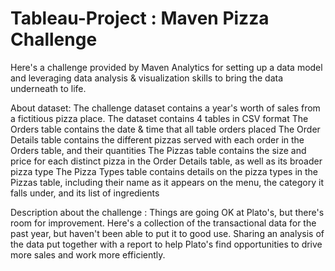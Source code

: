 # Tableau-Project : Maven Pizza Challenge
Here's a challenge provided by Maven Analytics for setting up a data model and leveraging data analysis & visualization skills to bring the data underneath to life. 

About dataset: The challenge dataset contains a year's worth of sales from a fictitious pizza place. 
The dataset contains 4 tables in CSV format
The Orders table contains the date & time that all table orders placed
The Order Details table contains the different pizzas served with each order in the Orders table, and their quantities
The Pizzas table contains the size and price for each distinct pizza in the Order Details table, as well as its broader pizza type
The Pizza Types table contains details on the pizza types in the Pizzas table, including their name as it appears on the menu, the category it falls under, and its list of ingredients

Description about the challenge :
Things are going OK at Plato's, but there's room for improvement. Here's a collection of the transactional data for the past year, but haven't been able to put it to good use. Sharing an analysis of the data put together with a report to help Plato's find opportunities to drive more sales and work more efficiently.


 
